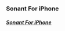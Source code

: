 ### Sonant For iPhone   
#### [**_Sonant For iPhone_**](https://apps.apple.com/us/app/sonant-audio-conference-call/id1518714520)
<script type='text/javascript' src='https://storage.ko-fi.com/cdn/widget/Widget_2.js'></script><script type='text/javascript'>kofiwidget2.init('Hey! Support Me On Ko-fi!', '#29abe0', 'L4L76FZ0F');kofiwidget2.draw();</script> 
